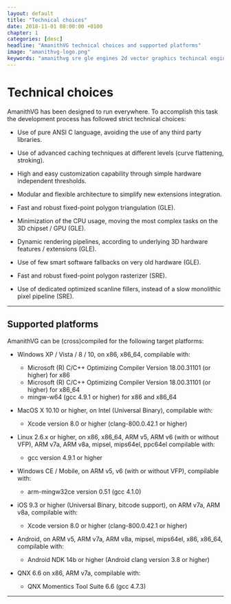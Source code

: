 ```yaml
---
layout: default
title: "Technical choices"
date: 2018-11-01 08:00:00 +0100
chapter: 1
categories: [desc]
headline: "AmanithVG technical choices and supported platforms"
image: "amanithvg-logo.png"
keywords: "amanithvg sre gle engines 2d vector graphics techincal engines supported platforms openvg"
---
```


# Technical choices

AmanithVG has been designed to run everywhere. To accomplish this task the development process has followed strict technical choices: 

 * Use of pure ANSI C language, avoiding the use of any third party libraries.
 
 * Use of advanced caching techniques at different levels (curve flattening, stroking).
 
 * High and easy customization capability through simple hardware independent thresholds.
 
 * Modular and flexible architecture to simplify new extensions integration.
 
 * Fast and robust fixed-point polygon triangulation (GLE).
 
 * Minimization of the CPU usage, moving the most complex tasks on the 3D chipset / GPU (GLE).
 
 * Dynamic rendering pipelines, according to underlying 3D hardware features / extensions (GLE).
 
 * Use of few smart software fallbacks on very old hardware (GLE).
 
 * Fast and robust fixed-point polygon rasterizer (SRE).
 
 * Use of dedicated optimized scanline fillers, instead of a slow monolithic pixel pipeline (SRE).

---

## Supported platforms

AmanithVG can be (cross)compiled for the following target platforms:

 * Windows XP / Vista / 8 / 10, on x86, x86_64, compilable with:
   * Microsoft (R) C/C++ Optimizing Compiler Version 18.00.31101 (or higher) for x86
   * Microsoft (R) C/C++ Optimizing Compiler Version 18.00.31101 (or higher) for x86_64
   * mingw-w64 (gcc 4.9.1 or higher) for x86 and x86_64

 * MacOS X 10.10 or higher, on Intel (Universal Binary), compilable with:
   * Xcode version 8.0 or higher (clang-800.0.42.1 or higher)

 * Linux 2.6.x or higher, on x86, x86_64, ARM v5, ARM v6 (with or without VFP), ARM v7a, ARM v8a, mipsel, mips64el, ppc64el
compilable with:
   * gcc version 4.9.1 or higher

 * Windows CE / Mobile, on ARM v5, v6 (with or without VFP), compilable with:
   * arm-mingw32ce version 0.51 (gcc 4.1.0)

 * iOS 9.3 or higher (Universal Binary, bitcode support), on ARM v7a, ARM v8a, compilable with:
   * Xcode version 8.0 or higher (clang-800.0.42.1 or higher)

 * Android, on ARM v5, ARM v7a, ARM v8a, mipsel, mips64el, x86, x86_64, compilable with:
   * Android NDK 14b or higher (Android clang version 3.8 or higher)

 * QNX 6.6 on x86, ARM v7a, compilable with:
   * QNX Momentics Tool Suite 6.6 (gcc 4.7.3)

---
